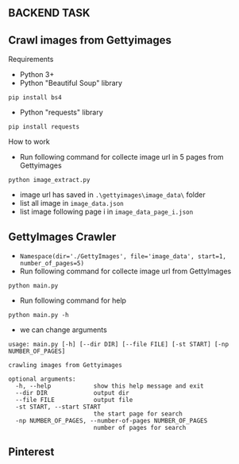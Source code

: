 ## **BACKEND TASK**

## **Crawl images from Gettyimages**

Requirements

- Python 3+
- Python "Beautiful Soup" library
```
pip install bs4
```
- Python "requests" library
```
pip install requests
```

How to work
- Run following command for collecte image url in 5 pages from Gettyimages
```
python image_extract.py
```
- image url has saved in `.\gettyimages\image_data\` folder
- list all image in `image_data.json`
- list image following page i in `image_data_page_i.json`

## **GettyImages Crawler**
- `Namespace(dir='./GettyImages', file='image_data', start=1, number_of_pages=5)`
- Run following command for collecte image url from GettyImages
```
python main.py
```
- Run following command for help
```
python main.py -h
```
- we can change arguments
```
usage: main.py [-h] [--dir DIR] [--file FILE] [-st START] [-np NUMBER_OF_PAGES]

crawling images from Gettyimages

optional arguments:
  -h, --help            show this help message and exit
  --dir DIR             output dir
  --file FILE           output file
  -st START, --start START
                        the start page for search
  -np NUMBER_OF_PAGES, --number-of-pages NUMBER_OF_PAGES
                        number of pages for search
```

## **Pinterest**



